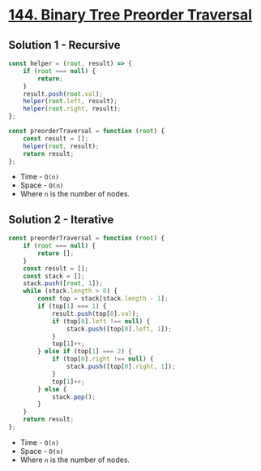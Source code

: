 # [144. Binary Tree Preorder Traversal](https://leetcode.com/problems/binary-tree-preorder-traversal/)

## Solution 1 - Recursive

```js
const helper = (root, result) => {
    if (root === null) {
        return;
    }
    result.push(root.val);
    helper(root.left, result);
    helper(root.right, result);
};

const preorderTraversal = function (root) {
    const result = [];
    helper(root, result);
    return result;
};
```

-   Time - `O(n)`
-   Space - `O(n)`
-   Where `n` is the number of nodes.

## Solution 2 - Iterative

```js
const preorderTraversal = function (root) {
    if (root === null) {
        return [];
    }
    const result = [];
    const stack = [];
    stack.push([root, 1]);
    while (stack.length > 0) {
        const top = stack[stack.length - 1];
        if (top[1] === 1) {
            result.push(top[0].val);
            if (top[0].left !== null) {
                stack.push([top[0].left, 1]);
            }
            top[1]++;
        } else if (top[1] === 2) {
            if (top[0].right !== null) {
                stack.push([top[0].right, 1]);
            }
            top[1]++;
        } else {
            stack.pop();
        }
    }
    return result;
};
```

-   Time - `O(n)`
-   Space - `O(n)`
-   Where `n` is the number of nodes.
